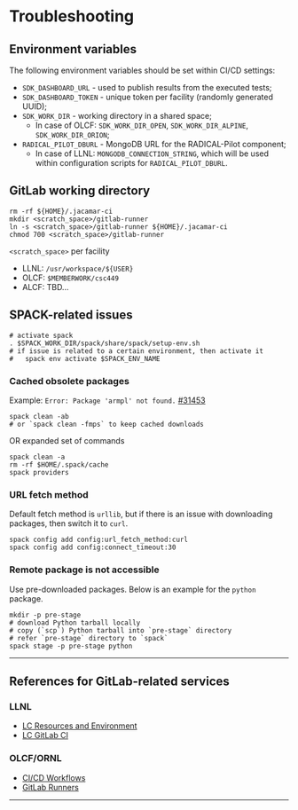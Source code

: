 # Troubleshooting

## Environment variables

The following environment variables should be set within CI/CD settings:
- `SDK_DASHBOARD_URL` - used to publish results from the executed tests;
- `SDK_DASHBOARD_TOKEN` - unique token per facility (randomly generated UUID);
- `SDK_WORK_DIR` - working directory in a shared space;
   - In case of OLCF: `SDK_WORK_DIR_OPEN`, `SDK_WORK_DIR_ALPINE`, 
     `SDK_WORK_DIR_ORION`;
- `RADICAL_PILOT_DBURL` - MongoDB URL for the RADICAL-Pilot component;
   - In case of LLNL: `MONGODB_CONNECTION_STRING`, which will be used within 
     configuration scripts for `RADICAL_PILOT_DBURL`.

## GitLab working directory

```shell
rm -rf ${HOME}/.jacamar-ci
mkdir <scratch_space>/gitlab-runner
ln -s <scratch_space>/gitlab-runner ${HOME}/.jacamar-ci
chmod 700 <scratch_space>/gitlab-runner
```

`<scratch_space>` per facility
* LLNL: `/usr/workspace/${USER}`
* OLCF: `$MEMBERWORK/csc449`
* ALCF: TBD...

## SPACK-related issues

```shell
# activate spack
. $SPACK_WORK_DIR/spack/share/spack/setup-env.sh
# if issue is related to a certain environment, then activate it
#   spack env activate $SPACK_ENV_NAME
```

### Cached obsolete packages

Example: `Error: Package 'armpl' not found.`
[#31453](https://github.com/spack/spack/issues/31453)

```shell
spack clean -ab
# or `spack clean -fmps` to keep cached downloads
```

OR expanded set of commands

```shell
spack clean -a
rm -rf $HOME/.spack/cache
spack providers
```

### URL fetch method

Default fetch method is `urllib`, but if there is an issue with downloading
packages, then switch it to `curl`.

```shell
spack config add config:url_fetch_method:curl
spack config add config:connect_timeout:30
```

### Remote package is not accessible

Use pre-downloaded packages. Below is an example for the `python` package.
```shell
mkdir -p pre-stage
# download Python tarball locally
# copy (`scp`) Python tarball into `pre-stage` directory
# refer `pre-stage` directory to `spack`
spack stage -p pre-stage python
```

---

## References for GitLab-related services

### LLNL

* [LC Resources and Environment](https://hpc.llnl.gov/documentation/tutorials/livermore-computing-resources-and-environment)
* [LC GitLab CI](https://lc.llnl.gov/confluence/display/GITLAB/GitLab+CI)

### OLCF/ORNL

* [CI/CD Workflows](https://docs.olcf.ornl.gov/services_and_applications/slate/workflows/overview.html)
* [GitLab Runners](https://docs.olcf.ornl.gov/services_and_applications/slate/use_cases/gitlab_runner.html)

---

